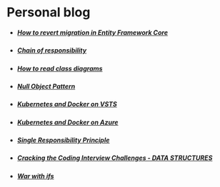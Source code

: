 # Personal blog

* ##### [How to revert migration in Entity Framework Core](posts/migrations_revert.md)
* ##### [Chain of responsibility](posts/c_o_r.md)
* ##### [How to read class diagrams](posts/class_diagrams.md)
* ##### [Null Object Pattern](posts/null_object.md)
* ##### [Kubernetes and Docker on VSTS](posts/k_and_d_vsts.md)
* ##### [Kubernetes and Docker on Azure](posts/k_and_d_azure.md)
* ##### [Single Responsibility Principle](posts/srp.md)
* ##### [Cracking the Coding Interview Challenges - DATA STRUCTURES](posts/cci_data_structures.md)
* ##### [War with ifs](posts/war_with_if.md)
